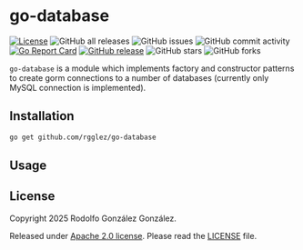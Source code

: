 # go-database

[![License](https://img.shields.io/badge/License-Apache_2.0-blue.svg)](https://opensource.org/licenses/Apache-2.0)
![GitHub all releases](https://img.shields.io/github/downloads/rgglez/go-database/total)
![GitHub issues](https://img.shields.io/github/issues/rgglez/go-database)
![GitHub commit activity](https://img.shields.io/github/commit-activity/y/rgglez/go-database)
[![Go Report Card](https://goreportcard.com/badge/github.com/rgglez/go-config)](https://goreportcard.com/report/github.com/rgglez/go-database)
[![GitHub release](https://img.shields.io/github/release/rgglez/go-config.svg)](https://github.com/rgglez/go-database/releases/)
![GitHub stars](https://img.shields.io/github/stars/rgglez/go-database?style=social)
![GitHub forks](https://img.shields.io/github/forks/rgglez/go-database?style=social)

`go-database` is a module which implements factory and constructor patterns to create gorm connections to a number of databases
(currently only MySQL connection is implemented).

## Installation

```bash
go get github.com/rgglez/go-database
```

## Usage



## License

Copyright 2025 Rodolfo González González.

Released under [Apache 2.0 license](https://www.apache.org/licenses/LICENSE-2.0.html). Please read the [LICENSE](LICENSE) file.

